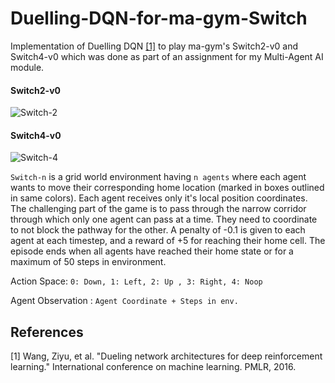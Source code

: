 # Duelling-DQN-for-ma-gym-Switch

Implementation of Duelling DQN [[1]](#1) to play ma-gym's Switch2-v0 and Switch4-v0 which was done as part of an assignment for my Multi-Agent AI module.

#### Switch2-v0
![Switch-2](https://raw.githubusercontent.com/koulanurag/ma-gym/master/static/gif/Switch2-v0.gif)
#### Switch4-v0
![Switch-4](https://raw.githubusercontent.com/koulanurag/ma-gym/master/static/gif/Switch4-v0.gif)

`Switch-n` is a grid world environment having `n agents` where each agent wants to move their corresponding home location (marked in boxes outlined in same colors).
Each agent receives only it's local position coordinates. The challenging part of the game is to pass through the narrow corridor through which only one agent can pass at a time. They need to coordinate to not block the pathway for the other. A penalty of -0.1 is given to each agent at each timestep, and a reward of +5 for reaching their home cell. The episode ends when all agents have reached their home state or for a maximum of 50 steps in environment.

Action Space: `0: Down, 1: Left, 2: Up , 3: Right, 4: Noop`

Agent Observation : `Agent Coordinate + Steps in env.`


## References
<a id="1">[1]</a> 
Wang, Ziyu, et al. "Dueling network architectures for deep reinforcement learning." International conference on machine learning. PMLR, 2016.
